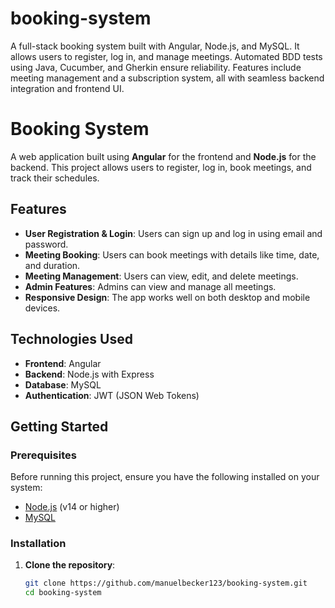 # booking-system
A full-stack booking system built with Angular, Node.js, and MySQL. It allows users to register, log in, and manage meetings. Automated BDD tests using Java, Cucumber, and Gherkin ensure reliability. Features include meeting management and a subscription system, all with seamless backend integration and frontend UI.

# Booking System

A web application built using **Angular** for the frontend and **Node.js** for the backend. This project allows users to register, log in, book meetings, and track their schedules.

## Features

- **User Registration & Login**: Users can sign up and log in using email and password.
- **Meeting Booking**: Users can book meetings with details like time, date, and duration.
- **Meeting Management**: Users can view, edit, and delete meetings.
- **Admin Features**: Admins can view and manage all meetings.
- **Responsive Design**: The app works well on both desktop and mobile devices.

## Technologies Used

- **Frontend**: Angular
- **Backend**: Node.js with Express
- **Database**: MySQL
- **Authentication**: JWT (JSON Web Tokens)

## Getting Started

### Prerequisites

Before running this project, ensure you have the following installed on your system:

- [Node.js](https://nodejs.org/) (v14 or higher)
- [MySQL](https://www.mysql.com/)

### Installation

1. **Clone the repository**:

   ```bash
   git clone https://github.com/manuelbecker123/booking-system.git
   cd booking-system


